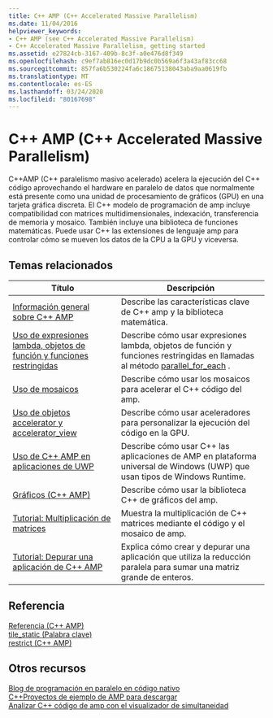 ```yaml
---
title: C++ AMP (C++ Accelerated Massive Parallelism)
ms.date: 11/04/2016
helpviewer_keywords:
- C++ AMP (see C++ Accelerated Massive Parallelism)
- C++ Accelerated Massive Parallelism, getting started
ms.assetid: e27824cb-3167-409b-8c3f-a0e476d8f349
ms.openlocfilehash: c9ef7ab816ec0d17b9dc0b569a6f3a43af83cc68
ms.sourcegitcommit: 857fa6b530224fa6c18675138043aba9aa0619fb
ms.translationtype: MT
ms.contentlocale: es-ES
ms.lasthandoff: 03/24/2020
ms.locfileid: "80167698"
---
```

# <a name="c-amp-c-accelerated-massive-parallelism"></a>C++ AMP (C++ Accelerated Massive Parallelism)

C++AMP (C++ paralelismo masivo acelerado) acelera la ejecución del C++ código aprovechando el hardware en paralelo de datos que normalmente está presente como una unidad de procesamiento de gráficos (GPU) en una tarjeta gráfica discreta. El C++ modelo de programación de amp incluye compatibilidad con matrices multidimensionales, indexación, transferencia de memoria y mosaico. También incluye una biblioteca de funciones matemáticas. Puede usar C++ las extensiones de lenguaje amp para controlar cómo se mueven los datos de la CPU a la GPU y viceversa.

## <a name="related-topics"></a>Temas relacionados

|Título|Descripción|
|-----------|-----------------|
|[Información general sobre C++ AMP](../../parallel/amp/cpp-amp-overview.md)|Describe las características clave de C++ amp y la biblioteca matemática.|
|[Uso de expresiones lambda, objetos de función y funciones restringidas](../../parallel/amp/using-lambdas-function-objects-and-restricted-functions.md)|Describe cómo usar expresiones lambda, objetos de función y funciones restringidas en llamadas al método [parallel_for_each](reference/concurrency-namespace-functions-amp.md#parallel_for_each) .|
|[Uso de mosaicos](../../parallel/amp/using-tiles.md)|Describe cómo usar los mosaicos para acelerar el C++ código del amp.|
|[Uso de objetos accelerator y accelerator_view](../../parallel/amp/using-accelerator-and-accelerator-view-objects.md)|Describe cómo usar aceleradores para personalizar la ejecución del código en la GPU.|
|[Uso de C++ AMP en aplicaciones de UWP](../../parallel/amp/using-cpp-amp-in-windows-store-apps.md)|Describe cómo usar C++ las aplicaciones de AMP en plataforma universal de Windows (UWP) que usan tipos de Windows Runtime.|
|[Gráficos (C++ AMP)](../../parallel/amp/graphics-cpp-amp.md)|Describe cómo usar la biblioteca C++ de gráficos del amp.|
|[Tutorial: Multiplicación de matrices](../../parallel/amp/walkthrough-matrix-multiplication.md)|Muestra la multiplicación de C++ matrices mediante el código y el mosaico de amp.|
|[Tutorial: Depurar una aplicación de C++ AMP](../../parallel/amp/walkthrough-debugging-a-cpp-amp-application.md)|Explica cómo crear y depurar una aplicación que utiliza la reducción paralela para sumar una matriz grande de enteros.|

## <a name="reference"></a>Referencia

[Referencia (C++ AMP)](../../parallel/amp/reference/reference-cpp-amp.md)<br/>
[tile_static (Palabra clave)](../../cpp/tile-static-keyword.md)<br/>
[restrict (C++ AMP)](../../cpp/restrict-cpp-amp.md)

## <a name="other-resources"></a>Otros recursos

[Blog de programación en paralelo en código nativo](https://go.microsoft.com/fwlink/p/?linkid=238472)<br/>
[C++Proyectos de ejemplo de AMP para descargar](https://go.microsoft.com/fwlink/p/?linkid=248508)<br/>
[Analizar C++ código de amp con el visualizador de simultaneidad](https://blogs.msdn.microsoft.com/nativeconcurrency/2012/03/09/analyzing-c-amp-code-with-the-concurrency-visualizer/)
